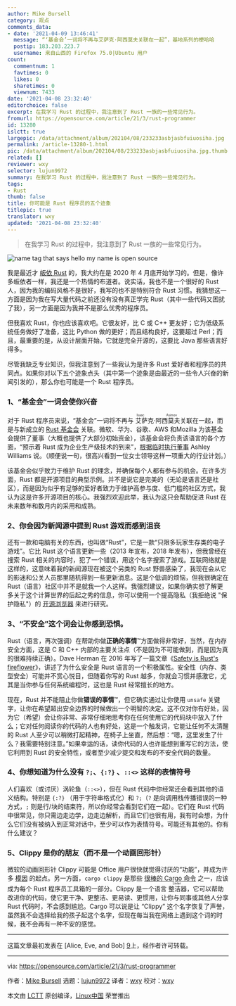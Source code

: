 ```yaml
---
author: Mike Bursell
category: 观点
comments_data:
- date: '2021-04-09 13:46:41'
  message: “‘基金会’一词将不再与艾萨克·阿西莫夫关联在一起”，基地系列的梗哈哈
  postip: 183.203.223.7
  username: 来自山西的 Firefox 75.0|Ubuntu 用户
count:
  commentnum: 1
  favtimes: 0
  likes: 0
  sharetimes: 0
  viewnum: 7433
date: '2021-04-08 23:32:40'
editorchoice: false
excerpt: 在我学习 Rust 的过程中，我注意到了 Rust 一族的一些常见行为。
fromurl: https://opensource.com/article/21/3/rust-programmer
id: 13280
islctt: true
largepic: /data/attachment/album/202104/08/233233asbjasbfuiuosiha.jpg
permalink: /article-13280-1.html
pic: /data/attachment/album/202104/08/233233asbjasbfuiuosiha.jpg.thumb.jpg
related: []
reviewer: wxy
selector: lujun9972
summary: 在我学习 Rust 的过程中，我注意到了 Rust 一族的一些常见行为。
tags:
- Rust
thumb: false
title: 你可能是 Rust 程序员的五个迹象
titlepic: true
translator: wxy
updated: '2021-04-08 23:32:40'
---
```



> 
> 在我学习 Rust 的过程中，我注意到了 Rust 一族的一些常见行为。
> 
> 
> 


![](/data/attachment/album/202104/08/233233asbjasbfuiuosiha.jpg "name tag that says hello my name is open source")


我是最近才 [皈依 Rust](https://opensource.com/article/20/6/why-rust) 的，我大约在是 2020 年 4 月底开始学习的。但是，像许多皈依者一样，我还是一个热情的布道者。说实话，我也不是一个很好的 Rust 人，因为我的编码风格不是很好，我写的也不是特别符合 Rust 习惯。我猜想这一方面是因为我在写大量代码之前还没有没有真正学完 Rust（其中一些代码又困扰了我），另一方面是因为我并不是那么优秀的程序员。


但我喜欢 Rust，你也应该喜欢吧。它很友好，比 C 或 C++ 更友好；它为低级系统任务做好了准备，这比 Python 做的更好；而且结构良好，这要超过 Perl；而且，最重要的是，从设计层面开始，它就是完全开源的，这要比 Java 那些语言好得多。


尽管我缺乏专业知识，但我注意到了一些我认为是许多 Rust 爱好者和程序员的共同点。如果你对以下五个迹象点头（其中第一个迹象是由最近的一些令人兴奋的新闻引发的），那么你也可能是一个 Rust 程序员。


### 1、“基金会”一词会使你兴奋


对于 Rust 程序员来说，“基金会”一词将不再与<ruby> 艾萨克·阿西莫夫 <rt>  Isaac Asimov </rt></ruby>关联在一起，而是与新成立的 [Rust 基金会](https://foundation.rust-lang.org/) 关联。微软、华为、谷歌、AWS 和Mozilla 为该基金会提供了董事（大概也提供了大部分初始资金），该基金会将负责该语言的各个方面，“预示着 Rust 成为企业生产级技术的到来”，[根据临时执行董事](https://foundation.rust-lang.org/posts/2021-02-08-hello-world/) Ashley Williams 说。（顺便说一句，很高兴看到一位女士领导这样一项重大的行业计划。）


该基金会似乎致力于维护 Rust 的理念，并确保每个人都有参与的机会。在许多方面，Rust 都是开源项目的典型示例。并不是说它是完美的（无论是语言还是社区），而是因为似乎有足够的爱好者致力于维护高参与度、低门槛的社区方式，我认为这是许多开源项目的核心。我强烈欢迎此举，我认为这只会帮助促进 Rust 在未来数年和数月内的采用和成熟。


### 2、你会因为新闻源中提到 Rust 游戏而感到沮丧


还有一款和电脑有关的东西，也叫做“Rust”，它是一款“只限多玩家生存类的电子游戏”。它比 Rust 这个语言更新一些（2013 年宣布，2018 年发布），但我曾经在搜索 Rust 相关的内容时，犯了一个错误，用这个名字搜索了游戏。互联网络就是这样的，这意味着我的新闻源现在被这个另类的 Rust 野兽感染了，我现在会从它的影迷和公关人员那里随机得到一些更新消息。这是个低调的烦恼，但我很确定在 Rust（语言）社区中并不是就我一个人这样。我强烈建议，如果你确实想了解更多关于这个计算世界的后起之秀的信息，你可以使用一个提高隐私（我拒绝说 "保护隐私"）的 [开源浏览器](https://opensource.com/article/19/7/open-source-browsers) 来进行研究。


### 3、“不安全”这个词会让你感到恐惧。


Rust（语言，再次强调）在帮助你做**正确的事情**™方面做得非常好，当然，在内存安全方面，这是 C 和 C++ 内部的主要关注点（不是因为不可能做到，而是因为真的很难持续正确）。Dave Herman 在 2016 年写了一篇文章《[Safety is Rust's fireflower](https://www.thefeedbackloop.xyz/safety-is-rusts-fireflower/)》，讲述了为什么安全是 Rust 语言的一个积极属性。安全性（内存、类型安全）可能并不赏心悦目，但随着你写的 Rust 越多，你就会习惯并感激它，尤其是当你参与任何系统编程时，这也是 Rust 经常擅长的地方。


现在，Rust 并不能阻止你做**错误的事情**™，但它确实通过让你使用 `unsafe` 关键字，让你在希望超出安全边界的时候做出一个明智的决定。这不仅对你有好处，因为它（希望）会让你非常、非常仔细地思考你在任何使用它的代码块中放入了什么；它对任何阅读你的代码的人也有好处，这是一个触发词，它能让任何不太清醒的 Rust 人至少可以稍微打起精神，在椅子上坐直，然后想：“嗯，这里发生了什么？我需要特别注意。”如果幸运的话，读你代码的人也许能想到重写它的方法，使它利用到 Rust 的安全特性，或者至少减少提交和发布的不安全代码的数量。


### 4、你想知道为什么没有 `?;`、`{:?}` 、`::<>` 这样的表情符号


人们喜欢（或讨厌）涡轮鱼（`::<>`），但在 Rust 代码中你经常还会看到其他的语义结构。特别是 `{:?}` （用于字符串格式化）和 `?;`（`?` 是向调用栈传播错误的一种方式，`;` 则是行/块的结束符，所以你经常会看到它们在一起）。它们在 Rust 代码中很常见，你只需边走边学，边走边解析，而且它们也很有用，我有时会想，为什么它们没有被纳入到正常对话中，至少可以作为表情符号。可能还有其他的。你有什么建议？


### 5、Clippy 是你的朋友（而不是一个动画回形针）


微软的动画回形针 Clippy 可能是 Office 用户很快就觉得讨厌的“功能”，并成为许多 [模因](https://knowyourmeme.com/memes/clippy) 的起点。另一方面，`cargo clippy` 是那些 [很棒的 Cargo 命令](https://opensource.com/article/20/11/commands-rusts-cargo) 之一，应该成为每个 Rust 程序员工具箱的一部分。Clippy 是一个语言<ruby> 整洁器 <rt>  Linter </rt></ruby>，它可以帮助改进你的代码，使它更干净、更整洁、更易读、更惯用，让你与同事或其他人分享 Rust 代码时，不会感到尴尬。Cargo 可以说是让 “Clippy” 这个名字恢复了声誉，虽然我不会选择给我的孩子起这个名字，但现在每当我在网络上遇到这个词的时候，我不会再有一种不安的感觉。




---


这篇文章最初发表在 [Alice, Eve, and Bob] [9](https://aliceevebob.com/2021/02/09/5-signs-that-you-may-be-a-rust-programmer/)上，经作者许可转载。




---


via: <https://opensource.com/article/21/3/rust-programmer>


作者：[Mike Bursell](https://opensource.com/users/mikecamel) 选题：[lujun9972](https://github.com/lujun9972) 译者：[wxy](https://github.com/wxy) 校对：[wxy](https://github.com/wxy)


本文由 [LCTT](https://github.com/LCTT/TranslateProject) 原创编译，[Linux中国](https://linux.cn/) 荣誉推出